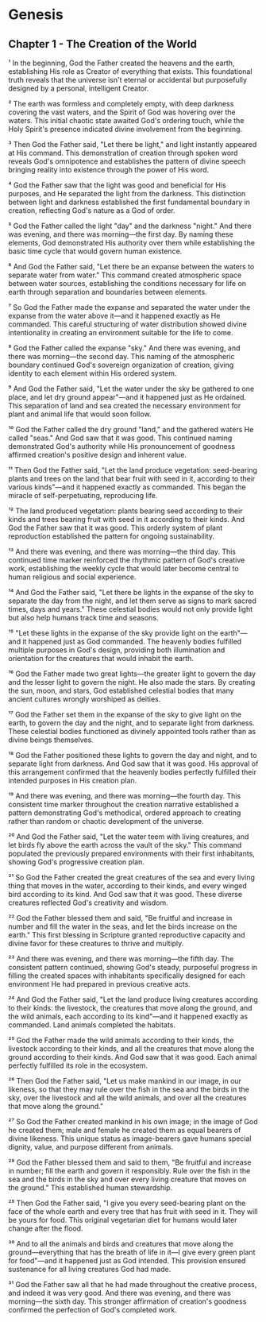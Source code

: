# Genesis
## Chapter 1 - The Creation of the World
¹ In the beginning, God the Father created the heavens and the earth, establishing His role as Creator of everything that exists. This foundational truth reveals that the universe isn't eternal or accidental but purposefully designed by a personal, intelligent Creator.

² The earth was formless and completely empty, with deep darkness covering the vast waters, and the Spirit of God was hovering over the waters. This initial chaotic state awaited God's ordering touch, while the Holy Spirit's presence indicated divine involvement from the beginning.

³ Then God the Father said, "Let there be light," and light instantly appeared at His command. This demonstration of creation through spoken word reveals God's omnipotence and establishes the pattern of divine speech bringing reality into existence through the power of His word.

⁴ God the Father saw that the light was good and beneficial for His purposes, and He separated the light from the darkness. This distinction between light and darkness established the first fundamental boundary in creation, reflecting God's nature as a God of order.

⁵ God the Father called the light "day" and the darkness "night." And there was evening, and there was morning—the first day. By naming these elements, God demonstrated His authority over them while establishing the basic time cycle that would govern human existence.

⁶ And God the Father said, "Let there be an expanse between the waters to separate water from water." This command created atmospheric space between water sources, establishing the conditions necessary for life on earth through separation and boundaries between elements.

⁷ So God the Father made the expanse and separated the water under the expanse from the water above it—and it happened exactly as He commanded. This careful structuring of water distribution showed divine intentionality in creating an environment suitable for the life to come.

⁸ God the Father called the expanse "sky." And there was evening, and there was morning—the second day. This naming of the atmospheric boundary continued God's sovereign organization of creation, giving identity to each element within His ordered system.

⁹ And God the Father said, "Let the water under the sky be gathered to one place, and let dry ground appear"—and it happened just as He ordained. This separation of land and sea created the necessary environment for plant and animal life that would soon follow.

¹⁰ God the Father called the dry ground "land," and the gathered waters He called "seas." And God saw that it was good. This continued naming demonstrated God's authority while His pronouncement of goodness affirmed creation's positive design and inherent value.

¹¹ Then God the Father said, "Let the land produce vegetation: seed-bearing plants and trees on the land that bear fruit with seed in it, according to their various kinds"—and it happened exactly as commanded. This began the miracle of self-perpetuating, reproducing life.

¹² The land produced vegetation: plants bearing seed according to their kinds and trees bearing fruit with seed in it according to their kinds. And God the Father saw that it was good. This orderly system of plant reproduction established the pattern for ongoing sustainability.

¹³ And there was evening, and there was morning—the third day. This continued time marker reinforced the rhythmic pattern of God's creative work, establishing the weekly cycle that would later become central to human religious and social experience.

¹⁴ And God the Father said, "Let there be lights in the expanse of the sky to separate the day from the night, and let them serve as signs to mark sacred times, days and years." These celestial bodies would not only provide light but also help humans track time and seasons.

¹⁵ "Let these lights in the expanse of the sky provide light on the earth"—and it happened just as God commanded. The heavenly bodies fulfilled multiple purposes in God's design, providing both illumination and orientation for the creatures that would inhabit the earth.

¹⁶ God the Father made two great lights—the greater light to govern the day and the lesser light to govern the night. He also made the stars. By creating the sun, moon, and stars, God established celestial bodies that many ancient cultures wrongly worshiped as deities.

¹⁷ God the Father set them in the expanse of the sky to give light on the earth, to govern the day and the night, and to separate light from darkness. These celestial bodies functioned as divinely appointed tools rather than as divine beings themselves.

¹⁸ God the Father positioned these lights to govern the day and night, and to separate light from darkness. And God saw that it was good. His approval of this arrangement confirmed that the heavenly bodies perfectly fulfilled their intended purposes in His creation plan.

¹⁹ And there was evening, and there was morning—the fourth day. This consistent time marker throughout the creation narrative established a pattern demonstrating God's methodical, ordered approach to creating rather than random or chaotic development of the universe.

²⁰ And God the Father said, "Let the water teem with living creatures, and let birds fly above the earth across the vault of the sky." This command populated the previously prepared environments with their first inhabitants, showing God's progressive creation plan.

²¹ So God the Father created the great creatures of the sea and every living thing that moves in the water, according to their kinds, and every winged bird according to its kind. And God saw that it was good. These diverse creatures reflected God's creativity and wisdom.

²² God the Father blessed them and said, "Be fruitful and increase in number and fill the water in the seas, and let the birds increase on the earth." This first blessing in Scripture granted reproductive capacity and divine favor for these creatures to thrive and multiply.

²³ And there was evening, and there was morning—the fifth day. The consistent pattern continued, showing God's steady, purposeful progress in filling the created spaces with inhabitants specifically designed for each environment He had prepared in previous creative acts.

²⁴ And God the Father said, "Let the land produce living creatures according to their kinds: the livestock, the creatures that move along the ground, and the wild animals, each according to its kind"—and it happened exactly as commanded. Land animals completed the habitats.

²⁵ God the Father made the wild animals according to their kinds, the livestock according to their kinds, and all the creatures that move along the ground according to their kinds. And God saw that it was good. Each animal perfectly fulfilled its role in the ecosystem.

²⁶ Then God the Father said, "Let us make mankind in our image, in our likeness, so that they may rule over the fish in the sea and the birds in the sky, over the livestock and all the wild animals, and over all the creatures that move along the ground."

²⁷ So God the Father created mankind in his own image; in the image of God he created them; male and female he created them as equal bearers of divine likeness. This unique status as image-bearers gave humans special dignity, value, and purpose different from animals.

²⁸ God the Father blessed them and said to them, "Be fruitful and increase in number; fill the earth and govern it responsibly. Rule over the fish in the sea and the birds in the sky and over every living creature that moves on the ground." This established human stewardship.

²⁹ Then God the Father said, "I give you every seed-bearing plant on the face of the whole earth and every tree that has fruit with seed in it. They will be yours for food. This original vegetarian diet for humans would later change after the flood.

³⁰ And to all the animals and birds and creatures that move along the ground—everything that has the breath of life in it—I give every green plant for food"—and it happened just as God intended. This provision ensured sustenance for all living creatures God had made.

³¹ God the Father saw all that he had made throughout the creative process, and indeed it was very good. And there was evening, and there was morning—the sixth day. This stronger affirmation of creation's goodness confirmed the perfection of God's completed work.
